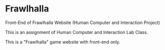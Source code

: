 # Frawlhalla
Front-End of Frawlhalla Website (Human Computer and Interaction Project)

This is an assignment of Human Computer and Interaction Lab Class.

This is a "Frawlhalla" game website with front-end only.
